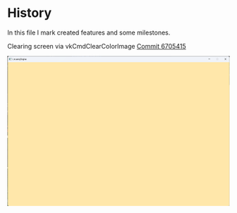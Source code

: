 
# History

In this file I mark created features and some milestones.

Clearing screen via vkCmdClearColorImage
[Commit 6705415](https://github.com/Mregussek/UncannyEngine/tree/6705415bcfefad0885f49c1df7ff0c322cacb54e)
<p align="center">
  <img width="650" height="340" src="media/history/clearing_screen_via_vkcmdclearcolorimage.png" alt="">
</p>
